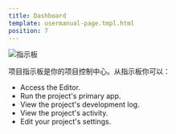 ```yaml
---
title: Dashboard
template: usermanual-page.tmpl.html
position: 7
---
```


![指示板][1]

项目指示板是你的项目控制中心。从指示板你可以：

* Access the Editor.
* Run the project's primary app.
* View the project's development log.
* View the project's activity.
* Edit your project's settings.

[1]: /images/platform/dashboard.png

